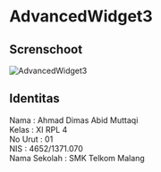 # AdvancedWidget3
## Screnschoot
![AdvancedWidget3](http://s17.postimg.org/5d9s7ebq7/advancedwidget3.png)

## Identitas
Nama : Ahmad Dimas Abid Muttaqi <br>
Kelas : XI RPL 4 <br>
No Urut : 01 <br>
NIS : 4652/1371.070 <br>
Nama Sekolah : SMK Telkom Malang <br>
